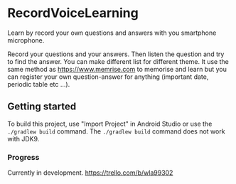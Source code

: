# RecordVoiceLearning
Learn by record your own questions and answers with you smartphone microphone. 

Record your questions and your answers. Then listen the question and try to find the answer. 
You can make different list for different theme.
It use the same method as https://www.memrise.com to memorise and learn but you can register your own question-answer for anything (important date, periodic table etc ...).


## Getting started

To build this project, use "Import Project" in Android Studio or use the `./gradlew build` command.
The `./gradlew build` command does not work with JDK9.

### Progress
Currently in development. https://trello.com/b/wla99302
